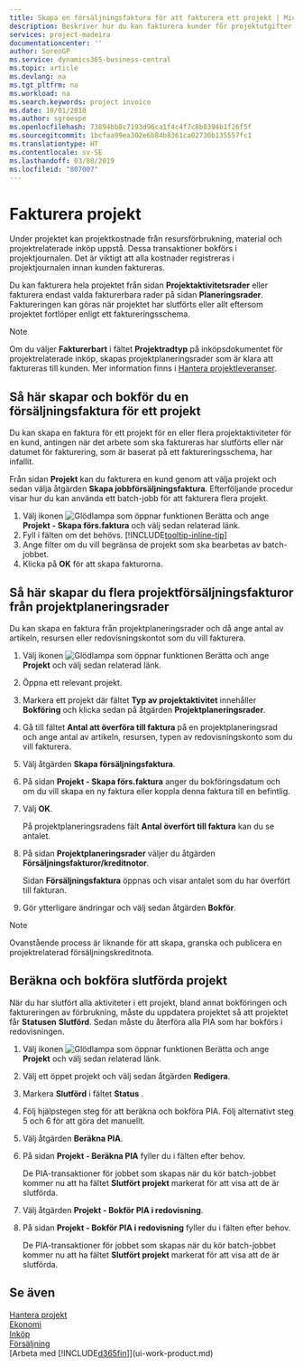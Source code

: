 ```yaml
---
title: Skapa en försäljningsfaktura för att fakturera ett projekt | Microsoft Docs
description: Beskriver hur du kan fakturera kunder för projektutgifter allt eftersom projektet fortskrider.
services: project-madeira
documentationcenter: ''
author: SorenGP
ms.service: dynamics365-business-central
ms.topic: article
ms.devlang: na
ms.tgt_pltfrm: na
ms.workload: na
ms.search.keywords: project invoice
ms.date: 10/01/2018
ms.author: sgroespe
ms.openlocfilehash: 73894bb8c7193d96ca1f4c4f7c8b8394b1f26f5f
ms.sourcegitcommit: 1bcfaa99ea302e6b84b8361ca02730b135557fc1
ms.translationtype: HT
ms.contentlocale: sv-SE
ms.lasthandoff: 03/08/2019
ms.locfileid: "807007"
---
```

# <a name="invoice-jobs"></a>Fakturera projekt
Under projektet kan projektkostnade från resursförbrukning, material och projektrelaterade inköp uppstå. Dessa transaktioner bokförs i projektjournalen. Det är viktigt att alla kostnader registreras i projektjournalen innan kunden faktureras.

Du kan fakturera hela projektet från sidan **Projektaktivitetsrader** eller fakturera endast valda fakturerbara rader på sidan **Planeringsrader**. Faktureringen kan göras när projektet har slutförts eller allt eftersom projektet fortlöper enligt ett faktureringsschema.

> [!NOTE]  
>   Om du väljer **Fakturerbart** i fältet **Projektradtyp** på inköpsdokumentet för projektrelaterade inköp, skapas projektplaneringsrader som är klara att faktureras till kunden. Mer information finns i [Hantera projektleveranser](projects-how-manage-project-supplies.md).

## <a name="to-create-and-post-a-job-sales-invoice"></a>Så här skapar och bokför du en försäljningsfaktura för ett projekt
Du kan skapa en faktura för ett projekt för en eller flera projektaktiviteter för en kund, antingen när det arbete som ska faktureras har slutförts eller när datumet för fakturering, som är baserat på ett faktureringsschema, har infallit.

Från sidan **Projekt** kan du fakturera en kund genom att välja projekt och sedan välja åtgärden **Skapa jobbförsäljningsfaktura**. Efterföljande procedur visar hur du kan använda ett batch-jobb för att fakturera flera projekt.  

1. Välj ikonen ![Glödlampa som öppnar funktionen Berätta](media/ui-search/search_small.png "Berätta vad du vill göra") och ange **Projekt - Skapa förs.faktura** och välj sedan relaterad länk.  
2. Fyll i fälten om det behövs. [!INCLUDE[tooltip-inline-tip](includes/tooltip-inline-tip_md.md)]
3. Ange filter om du vill begränsa de projekt som ska bearbetas av batch-jobbet.
4. Klicka på **OK** för att skapa fakturorna.  

## <a name="to-create-multiple-job-sales-invoices-from-job-planning-lines"></a>Så här skapar du flera projektförsäljningsfakturor från projektplaneringsrader
Du kan skapa en faktura från projektplaneringsrader och då ange antal av artikeln, resursen eller redovisningskontot som du vill fakturera.

1. Välj ikonen ![Glödlampa som öppnar funktionen Berätta](media/ui-search/search_small.png "Berätta vad du vill göra") och ange **Projekt** och välj sedan relaterad länk.
2. Öppna ett relevant projekt.
3. Markera ett projekt där fältet **Typ av projektaktivitet** innehåller **Bokföring** och klicka sedan på åtgärden **Projektplaneringsrader**.  
4. Gå till fältet **Antal att överföra till faktura** på en projektplaneringsrad och ange antal av artikeln, resursen, typen av redovisningskonto som du vill fakturera.  
5. Välj åtgärden **Skapa försäljningsfaktura**.
6. På sidan **Projekt - Skapa förs.faktura** anger du bokföringsdatum och om du vill skapa en ny faktura eller koppla denna faktura till en befintlig.
7. Välj **OK**.  

    På projektplaneringsradens fält **Antal överfört till faktura** kan du se antalet.
8. På sidan **Projektplaneringsrader** väljer du åtgärden **Försäljningsfakturor/kreditnotor**.

    Sidan **Försäljningsfaktura** öppnas och visar antalet som du har överfört till fakturan.  
9. Gör ytterligare ändringar och välj sedan åtgärden **Bokför**.

> [!NOTE]  
>   Ovanstående process är liknande för att skapa, granska och publicera en projektrelaterad försäljningskreditnota.

## <a name="to-calculate-and-post-job-completion-entries"></a>Beräkna och bokföra slutförda projekt
När du har slutfört alla aktiviteter i ett projekt, bland annat bokföringen och faktureringen av förbrukning, måste du uppdatera projektet så att projektet får **Statusen** **Slutförd**. Sedan måste du återföra alla PIA som har bokförs i redovisningen.

1. Välj ikonen ![Glödlampa som öppnar funktionen Berätta](media/ui-search/search_small.png "Berätta vad du vill göra") och ange **Projekt** och välj sedan relaterad länk.  
2. Välj ett öppet projekt och välj sedan åtgärden **Redigera**.
3. Markera **Slutförd** i fältet **Status** .
4. Följ hjälpstegen steg för att beräkna och bokföra PIA. Följ alternativt steg 5 och 6 för att göra det manuellt.  
5. Välj åtgärden **Beräkna PIA**.
6. På sidan **Projekt - Beräkna PIA** fyller du i fälten efter behov.  

     De PIA-transaktioner för jobbet som skapas när du kör batch-jobbet kommer nu att ha fältet **Slutfört projekt** markerat för att visa att de är slutförda.  
7. Välj åtgärden **Projekt - Bokför PIA i redovisning**.
8. På sidan **Projekt - Bokför PIA i redovisning** fyller du i fälten efter behov.  

     De PIA-transaktioner för jobbet som skapas när du kör batch-jobbet kommer nu att ha fältet **Slutfört projekt** markerat för att visa att de är slutförda.

## <a name="see-also"></a>Se även
[Hantera projekt](projects-manage-projects.md)  
[Ekonomi](finance.md)  
[Inköp](purchasing-manage-purchasing.md)         
[Försäljning](sales-manage-sales.md)      
[Arbeta med [!INCLUDE[d365fin](includes/d365fin_md.md)]](ui-work-product.md)  
